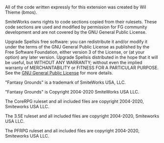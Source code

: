 All of the code written expressly for this extension was created by Wil Thieme (bmos).

SmiteWorks owns rights to code sections copied from their rulesets. These code sections are used and modified by permission for FG community development and are not covered by the GNU General Public License.

Upgrade Spellsis free software: you can redistribute it and/or modify it under the terms of the GNU General Public License as published by the Free Software Foundation, either version 3 of the License, or (at your option) any later version. Upgrade Spellsis distributed in the hope that it will be useful, but WITHOUT ANY WARRANTY; without even the implied warranty of MERCHANTABILITY or FITNESS FOR A PARTICULAR PURPOSE.  See the [GNU General Public License](https://www.gnu.org/licenses/) for more details.

"Fantasy Grounds" is a trademark of SmiteWorks USA, LLC.

"Fantasy Grounds" is Copyright 2004-2020 SmiteWorks USA LLC.

The CoreRPG ruleset and all included files are copyright 2004-2020, Smiteworks USA LLC.

The 3.5E ruleset and all included files are copyright 2004-2020, Smiteworks USA LLC.

The PFRPG ruleset and all included files are copyright 2004-2020, Smiteworks USA LLC.
